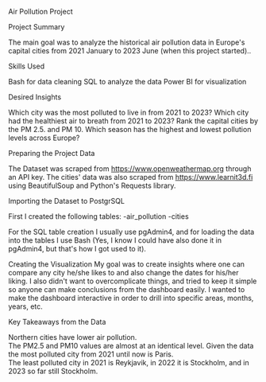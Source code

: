 Air Pollution Project

Project Summary

The main goal was to analyze the historical air pollution data in Europe's capital cities from 2021 January to 2023 June (when this project started)..

Skills Used

Bash for data cleaning
SQL to analyze the data
Power BI for visualization

Desired Insights

Which city was the most polluted to live in from 2021 to 2023?
Which city had the healthiest air to breath from 2021 to 2023?
Rank the capital cities by the PM 2.5. and PM 10.
Which season has the highest and lowest pollution levels across Europe?

Preparing the Project Data

The Dataset was scraped from https://www.openweathermap.org through an API key.
The cities' data was also scraped from https://www.learnit3d.fi using BeautifulSoup and Python's Requests library.

Importing the Dataset to PostgrSQL

First I created the following tables:
-air_pollution
-cities

For the SQL table creation I usually use pgAdmin4, and for loading the data into the tables I use Bash (Yes, I know I could have also done it in pgAdmin4, but that's how I got used to it).


Creating the Visualization
My goal was to create insights where one can compare any city he/she likes to and also change the dates for his/her liking.
I also didn't want to overcomplicate things, and tried to keep it simple so anyone can make conclusions from the dashboard easily.
I wanted to make the dashboard interactive in order to drill into specific areas, months, years, etc.


Key Takeaways from the Data

Northern cities have lower air pollution.            
The PM2.5 and PM10 values are almost at an identical level.
Given the data the most polluted city from 2021 until now is Paris.                     
The least polluted city in 2021 is Reykjavik, in 2022 it is Stockholm, and in 2023 so far still Stockholm.

